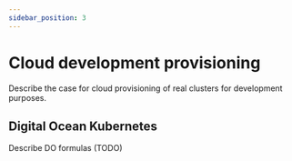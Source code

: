 ```yaml
---
sidebar_position: 3
---
```


# Cloud development provisioning

Describe the case for cloud provisioning of real clusters for development purposes.

## Digital Ocean Kubernetes

Describe DO formulas (TODO)

